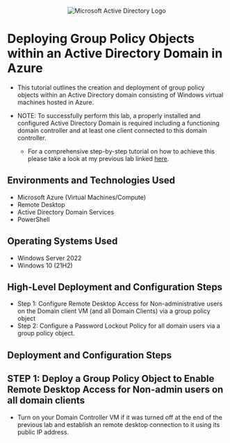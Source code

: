 <p align="center">
<img src="https://i.imgur.com/pU5A58S.png" alt="Microsoft Active Directory Logo"/>
</p>

<h1>Deploying Group Policy Objects within an Active Directory Domain in Azure</h1>
<p>

- This tutorial outlines the creation and deployment of group policy objects within an Active Directory domain consisting of Windows virtual machines hosted in Azure.

- NOTE: To successfully perform this lab, a properly installed and configured Active Directory Domain is required including a functioning domain controller and at least one 
  client connected to this domain controller.
  - For a comprehensive step-by-step tutorial on how to achieve this please take a look at my previous lab linked [here](https://github.com/CyberSecuriTim/ad-configuration).

 </p>
    
<h2>Environments and Technologies Used</h2>

- Microsoft Azure (Virtual Machines/Compute)
- Remote Desktop
- Active Directory Domain Services
- PowerShell

<h2>Operating Systems Used </h2>

- Windows Server 2022
- Windows 10 (21H2)

<h2>High-Level Deployment and Configuration Steps</h2>

- Step 1: Configure Remote Desktop Access for Non-administrative users on the Domain client VM (and all Domain Clients) via a group policy object
- Step 2: Configure a Password Lockout Policy for all domain users via a group policy object.

<h2>Deployment and Configuration Steps</h2>

<h2> STEP 1: Deploy a Group Policy Object to Enable Remote Desktop Access for Non-admin users on all domain clients  </h2>

<p> 

  - Turn on your Domain Controller VM if it was turned off at the end of the previous lab and establish an remote desktop connection to it using its public IP address.
  
</p>
